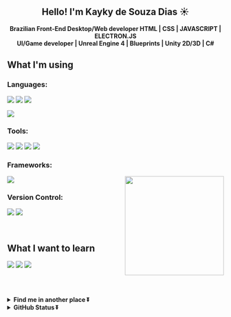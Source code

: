 <!-- HEADER -->
<h2 align="center">Hello! I'm Kayky de Souza Dias ☀️</h2>
<p align="center"><strong>Brazilian Front-End Desktop/Web developer HTML | CSS | JAVASCRIPT | ELECTRON.JS <br> UI/Game developer | Unreal Engine 4 | Blueprints | Unity 2D/3D | C#</strong></p>

<h2>What I'm using</h2>

<h3>Languages:</h3>

<img src="https://img.shields.io/badge/html5-%23E34F26.svg?style=for-the-badge&logo=html5&logoColor=white"> <img src="https://img.shields.io/badge/css3-%231572B6.svg?style=for-the-badge&logo=css3&logoColor=white"> <img src="https://img.shields.io/badge/javascript-%23323330.svg?style=for-the-badge&logo=javascript&logoColor=%23F7DF1E)">

<img src="https://img.shields.io/badge/c%23-%23239120.svg?style=for-the-badge&logo=c-sharp&logoColor=white">

<h3>Tools:</h3>

<img src="https://img.shields.io/badge/Visual%20Studio%20Code-0078d7.svg?style=for-the-badge&logo=visual-studio-code&logoColor=white"> <img src="https://img.shields.io/badge/Visual%20Studio-5C2D91.svg?style=for-the-badge&logo=visual-studio&logoColor=white"> <img src="https://img.shields.io/badge/unrealengine-%23313131.svg?style=for-the-badge&logo=unrealengine&logoColor=white"> <img src="https://img.shields.io/badge/unity-%23000000.svg?style=for-the-badge&logo=unity&logoColor=white">

<h3>Frameworks:</h3>    <img align='right' src="https://media.giphy.com/media/grlUCZKfw4TK0/giphy.gif" width="230">

<img src="https://img.shields.io/badge/Electron-191970?style=for-the-badge&logo=Electron&logoColor=white">

<h3>Version Control:</h3>

<img src="https://img.shields.io/badge/github-%23121011.svg?style=for-the-badge&logo=github&logoColor=white"> <img src="https://img.shields.io/badge/git-%23F05033.svg?style=for-the-badge&logo=git&logoColor=white">

<br>

<h2>What I want to learn</h2>

<img src="https://img.shields.io/badge/vuejs-%2335495e.svg?style=for-the-badge&logo=vuedotjs&logoColor=%234FC08D"> <img src="https://img.shields.io/badge/-GraphQL-E10098?style=for-the-badge&logo=graphql&logoColor=white"> <img src="https://img.shields.io/badge/SASS-hotpink.svg?style=for-the-badge&logo=SASS&logoColor=white">

<br><br>

<details align="left">
  <summary><b>Find me in another place ⏬ </b></summary>
<p align = "left">
 
 <img src="https://img.shields.io/twitter/url?color=blue&label=LinkedIn&logo=LinkedIn&style=for-the-badge&url=https%3A%2F%2Fwww.linkedin.com%2Fin%2Fkayky-de-souza-dias-514a431bb%2F"> <img src="https://img.shields.io/twitter/url?color=red&label=Youtube&logo=Youtube&style=for-the-badge&url=https%3A%2F%2Fwww.youtube.com%2Fchannel%2FUCjUBsUWjcN_cm1vOtnWLQCQ"> <img src="https://img.shields.io/twitter/url?color=green&label=Game%20Jolt&logo=Game%20Jolt&style=for-the-badge&url=https%3A%2F%2Fgamejolt.com%2F%40Kayky_Dias"> <img src="https://img.shields.io/twitter/url?color=red&label=Itch.io&logo=Itch.io&style=for-the-badge&url=https%3A%2F%2Fkayky-dias.itch.io%2F">
</p>
</details>

<details align="left">
  <summary><b>GitHub Status ⏬ </b></summary>
<p align = "center">
<br>
<center>
<table>
  <tr>
      <td><img width="400px" align="left" src="https://github-readme-stats.vercel.app/api/top-langs/?username=KaykyDeSouzaDias&hide=hlsl&layout=compact&show_icons=true&theme=tokyonight" /></td>
      <td><img width="400px" align="left" src="https://github-readme-stats.vercel.app/api?username=KaykyDeSouzaDias&show_icons=true&theme=tokyonight" /></td>
  </tr>   
</table>
</center>
</p>

</details>
